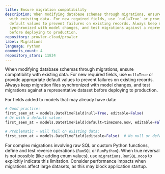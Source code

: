 ```yaml
---
title: Ensure migration compatibility
description: When modifying database schemas through migrations, ensure compatibility
  with existing data. For new required fields, use `null=True` or provide appropriate
  default values to prevent failures on existing records. Always keep migration files
  synchronized with model changes, and test migrations against a representative dataset
  before deploying to production.
repository: prowler-cloud/prowler
label: Migrations
language: Python
comments_count: 4
repository_stars: 11834
---
```


When modifying database schemas through migrations, ensure compatibility with existing data. For new required fields, use `null=True` or provide appropriate default values to prevent failures on existing records. Always keep migration files synchronized with model changes, and test migrations against a representative dataset before deploying to production.

For fields added to models that may already have data:
```python
# Good practice:
first_seen_at = models.DateTimeField(null=True, editable=False)
# Or with a default value:
first_seen_at = models.DateTimeField(default=timezone.now, editable=False)

# Problematic - will fail on existing data:
first_seen_at = models.DateTimeField(editable=False)  # No null or default
```

For complex migrations involving raw SQL or custom Python functions, define and test reverse operations (`RunSQL` or `RunPython`). When true reversal is not possible (like adding enum values), use `migrations.RunSQL.noop` to explicitly indicate this limitation. Consider performance impacts when migrations affect large datasets, as this may block application startup.